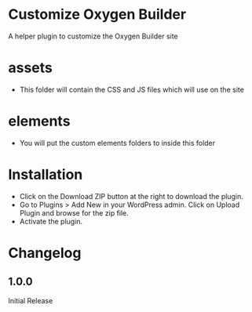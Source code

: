 # Customize Oxygen Builder
A helper plugin to customize the Oxygen Builder site

# assets 
- This folder will contain the CSS and JS files which will use on the site

# elements 
- You will put the custom elements folders to inside this folder

# Installation
* Click on the Download ZIP button at the right to download the plugin.
* Go to Plugins > Add New in your WordPress admin. Click on Upload Plugin and browse for the zip file.
* Activate the plugin.

# Changelog
## 1.0.0
Initial Release

